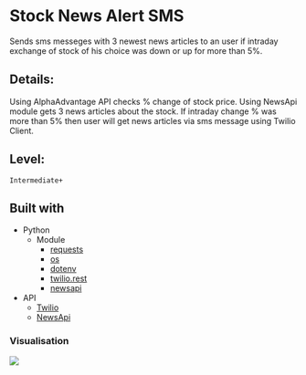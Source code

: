 # Stock News Alert SMS

Sends sms messeges with 3 newest news articles to an user if intraday 
exchange of stock of his choice was down or up for more than 5%.

## Details:

Using AlphaAdvantage API checks % change of stock price. 
Using NewsApi module gets 3 news articles about the stock.
If intraday change % was more than 5% then user will get news articles via 
sms message using Twilio Client. 

## Level:
    Intermediate+

## Built with
* Python
    - Module
        - [requests](https://pypi.org/project/requests/)
        - [os](https://docs.python.org/3/library/os.html)
        - [dotenv](https://pypi.org/project/python-dotenv/)
        - [twilio.rest](https://www.twilio.com/docs/usage/api)
        - [newsapi](https://newsapi.org/docs/client-libraries/python)
* API
    - [Twilio](https://www.twilio.com/docs/api)
    - [NewsApi](https://newsapi.org/docs/)

### Visualisation

![](Stock.gif)
